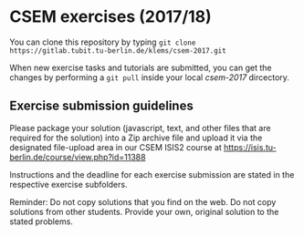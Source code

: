 # CSEM exercises (2017/18)

You can clone this repository by typing `git clone https://gitlab.tubit.tu-berlin.de/klems/csem-2017.git`

When new exercise tasks and tutorials are submitted, you can get the changes by performing a `git pull` inside your local _csem-2017_ dircectory.

## Exercise submission guidelines

Please package your solution (javascript, text, and other files that are required for the solution) into a Zip archive file and upload it via the designated file-upload area in our CSEM ISIS2 course at https://isis.tu-berlin.de/course/view.php?id=11388

Instructions and the deadline for each exercise submission are stated in the respective exercise subfolders.

Reminder: Do not copy solutions that you find on the web. Do not copy solutions from other students. Provide your own, original solution to the stated problems.